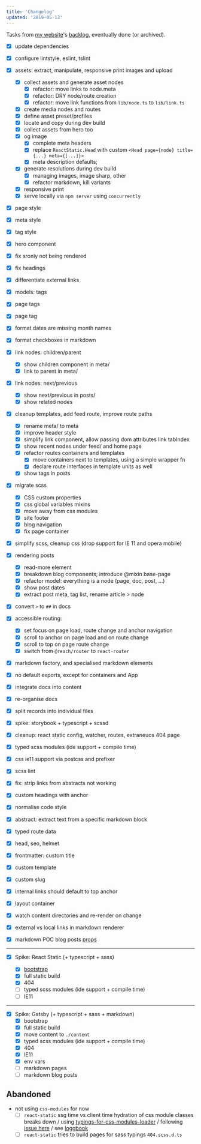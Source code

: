 ```yaml
---
title: 'Changelog'
updated: '2019-05-13'
---
```


Tasks from [my website](/about)'s [backlog](./backlog), eventually done (or archived).

<!-- abstract -->

- [x] update dependencies
- [x] configure lintstyle, eslint, tslint

- [x] assets: extract, manipulate, responsive print images and upload

  - [x] collect assets and generate asset nodes
    - [x] refactor: move links to node.meta
    - [x] refactor: DRY node/route creation
    - [x] refactor: move link functions from `lib/node.ts` to `lib/link.ts`
  - [x] create media nodes and routes
  - [x] define asset preset/profiles
  - [x] locate and copy during dev build
  - [x] collect assets from hero too
  - [x] og image
    - [x] complete meta headers
    - [x] replace `ReactStatic.Head` with custom `<Head page={node} title={...} meta={[...]}>`
    - [x] meta description defaults;
  - [x] generate resolutions during dev build
    - [x] managing images, image sharp, other
    - [x] refactor markdown, kill variants
  - [x] responsive print
  - [x] serve locally via `npm server` using `concurrently`

- [x] page style
- [x] meta style
- [x] tag style
- [x] hero component
- [x] fix sronly not being rendered
- [x] fix headings
- [x] differentiate external links

- [x] models: tags
- [x] page tags
- [x] page tag

- [x] format dates are missing month names
- [x] format checkboxes in markdown

- [x] link nodes: children/parent

  - [x] show children component in meta/
  - [x] link to parent in meta/

- [x] link nodes: next/previous

  - [x] show next/previous in posts/
  - [x] show related nodes

- [x] cleanup templates, add feed route, improve route paths

  - [x] rename meta/ to meta
  - [x] improve header style
  - [x] simplify link component, allow passing dom attributes link tabIndex
  - [x] show recent nodes under feed/ and home page
  - [x] refactor routes containers and templates
    - [x] move containers next to templates, using a simple wrapper fn
    - [x] declare route interfaces in template units as well
  - [x] show tags in posts

- [x] migrate scss

  - [x] CSS custom properties
  - [x] css global variables mixins
  - [x] move away from css modules
  - [x] site footer
  - [x] blog navigation
  - [x] fix page container

- [x] simplify scss, cleanup css (drop support for IE 11 and opera mobile)

- [x] rendering posts

  - [x] read-more element
  - [x] breakdown blog components; introduce @mixin base-page
  - [x] refactor model: everything is a node (page, doc, post, ...)
  - [x] show post dates
  - [x] extract post meta, tag list, rename article > node

- [x] convert `>` to `##` in docs

- [x] accessible routing:

  - [x] set focus on page load, route change and anchor navigation
  - [x] scroll to anchor on page load and on route change
  - [x] scroll to top on page route change
  - [x] switch from `@reach/router` to `react-router`

- [x] markdown factory, and specialised markdown elements
- [x] no default exports, except for containers and App
- [x] integrate docs into content
- [x] re-organise docs
- [x] split records into individual files
- [x] spike: storybook + typescript + scssd
- [x] cleanup: react static config, watcher, routes, extraneuos 404 page
- [x] typed scss modules (ide support + compile time)
- [x] css ie11 support via postcss and prefixer
- [x] scss lint
- [x] fix: strip links from abstracts not working
- [x] custom headings with anchor
- [x] normalise code style
- [x] abstract: extract text from a specific markdown block
- [x] typed route data
- [x] head, seo, helmet
- [x] frontmatter: custom title
- [x] custom template
- [x] custom slug
- [x] internal links should default to top anchor
- [x] layout container
- [x] watch content directories and re-render on change
- [x] external vs local links in markdown renderer
- [x] markdown POC blog posts [props](https://github.com/s-thom/website/blob/develop/src/components/MdRenderer/index.tsx)

---

- [x] Spike: React Static (+ typescript + sass)

  - [x] [bootstrap](https://medium.com/@thetrevorharmon/how-to-make-a-super-fast-static-site-with-gatsby-typescript-and-sass-3742c00d4524)
  - [x] full static build
  - [x] 404
  - [ ] typed scss modules (ide support + compile time)
  - [ ] IE11

---

- [x] Spike: Gatsby (+ typescript + sass + markdown)
  - [x] bootstrap
  - [x] full static build
  - [x] move content to `./content`
  - [x] typed scss modules (ide support + compile time)
  - [x] 404
  - [x] IE11
  - [x] env vars
  - [ ] markdown pages
  - [ ] markdown blog posts

## Abandoned

- not using `css-modules` for now
  - [ ] `react-static` ssg time vs client time hydration of css module classes breaks down
        / using [typings-for-css-modules-loader](https://github.com/Jimdo/typings-for-css-modules-loader)
        / following [issue here](https://github.com/nozzle/react-static/issues/984)
        / see [loggbook](./logbook-accepted.md)
  - [ ] `react-static` tries to build pages for sass typings `404.scss.d.ts`
